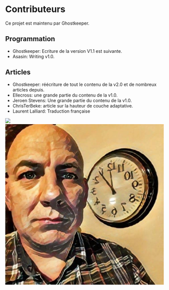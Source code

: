 Contributeurs
===

Ce projet est maintenu par Ghostkeeper.

Programmation
----
* Ghostkeeper: Ecriture de la version V1.1 est suivante.
* Asasin: Writing v1.0.


Articles
----
* Ghostkeeper: réécriture de tout le contenu de la v2.0 et de nombreux articles depuis.
* Ellecross: une grande partie du contenu de la v1.0.
* Jeroen Stevens: Une grande partie du contenu de la v1.0.
* ChrisTerBeke: article sur la hauteur de couche adaptative.
* Laurent Lalliard: Traduction française

![](../../../articles/images/created_by.jpg)
![](../images/contributeurs_fr.jpg)
